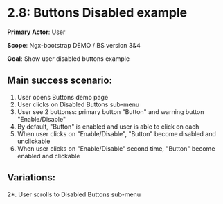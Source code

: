 2.8: Buttons Disabled example
=============================
**Primary Actor**: User

**Scope**: Ngx-bootstrap DEMO / BS version 3&4

**Goal**: Show user disabled buttons example

Main success scenario:
----------------------
1. User opens Buttons demo page
2. User clicks on Disabled Buttons sub-menu
3. User see 2 buttonss: primary button "Button" and warning button "Enable/Disable"
4. By default, "Button" is enabled and user is able to click on each
5. When user clicks on "Enable/Disable", "Button" become disabled and unclickable
6. When user clicks on "Enable/Disable" second time, "Button" become enabled and clickable

Variations:
-----------
2*. User scrolls to Disabled Buttons sub-menu
